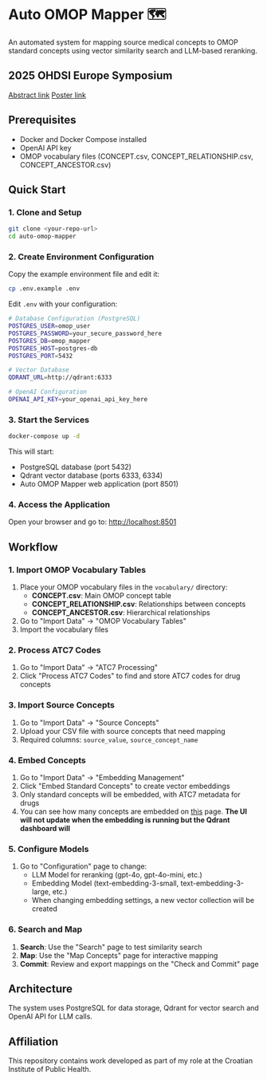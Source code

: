 # Auto OMOP Mapper 🗺️

An automated system for mapping source medical concepts to OMOP standard concepts using vector similarity search and LLM-based reranking.

## 2025 OHDSI Europe Symposium

[Abstract link](https://drive.google.com/file/d/1m-jeBvWbRCNxFuffR210nhSAK-BNqUWF/view?usp=drive_link)
[Poster link](https://drive.google.com/file/d/19kEdJ-7Z5XAA33nVR58EvH2oJnZD5ZNY/view?usp=drive_link)

## Prerequisites

- Docker and Docker Compose installed
- OpenAI API key
- OMOP vocabulary files (CONCEPT.csv, CONCEPT_RELATIONSHIP.csv, CONCEPT_ANCESTOR.csv)

## Quick Start

### 1. Clone and Setup

```bash
git clone <your-repo-url>
cd auto-omop-mapper
```

### 2. Create Environment Configuration

Copy the example environment file and edit it:

```bash
cp .env.example .env
```

Edit `.env` with your configuration:

```bash
# Database Configuration (PostgreSQL)
POSTGRES_USER=omop_user
POSTGRES_PASSWORD=your_secure_password_here
POSTGRES_DB=omop_mapper
POSTGRES_HOST=postgres-db
POSTGRES_PORT=5432

# Vector Database
QDRANT_URL=http://qdrant:6333

# OpenAI Configuration
OPENAI_API_KEY=your_openai_api_key_here
```

### 3. Start the Services

```bash
docker-compose up -d
```

This will start:

- PostgreSQL database (port 5432)
- Qdrant vector database (ports 6333, 6334)
- Auto OMOP Mapper web application (port 8501)

### 4. Access the Application

Open your browser and go to: <http://localhost:8501>

## Workflow

### 1. Import OMOP Vocabulary Tables

1. Place your OMOP vocabulary files in the `vocabulary/` directory:
   - **CONCEPT.csv**: Main OMOP concept table
   - **CONCEPT_RELATIONSHIP.csv**: Relationships between concepts
   - **CONCEPT_ANCESTOR.csv**: Hierarchical relationships
2. Go to "Import Data" → "OMOP Vocabulary Tables"
3. Import the vocabulary files

### 2. Process ATC7 Codes

1. Go to "Import Data" → "ATC7 Processing"
2. Click "Process ATC7 Codes" to find and store ATC7 codes for drug concepts

### 3. Import Source Concepts

1. Go to "Import Data" → "Source Concepts"
2. Upload your CSV file with source concepts that need mapping
3. Required columns: `source_value`, `source_concept_name`

### 4. Embed Concepts

1. Go to "Import Data" → "Embedding Management"
2. Click "Embed Standard Concepts" to create vector embeddings
3. Only standard concepts will be embedded, with ATC7 metadata for drugs
4. You can see how many concepts are embedded on [this](http://localhost:6333/dashboard#/collections) page.
**The UI will not update when the embedding is running but the Qdrant dashboard will**

### 5. Configure Models

1. Go to "Configuration" page to change:
   - LLM Model for reranking (gpt-4o, gpt-4o-mini, etc.)
   - Embedding Model (text-embedding-3-small, text-embedding-3-large, etc.)
   - When changing embedding settings, a new vector collection will be created

### 6. Search and Map

1. **Search**: Use the "Search" page to test similarity search
2. **Map**: Use the "Map Concepts" page for interactive mapping
3. **Commit**: Review and export mappings on the "Check and Commit" page

## Architecture

The system uses PostgreSQL for data storage, Qdrant for vector search and OpenAI API for LLM calls.

## Affiliation

This repository contains work developed as part of my role at the Croatian Institute of Public Health.
